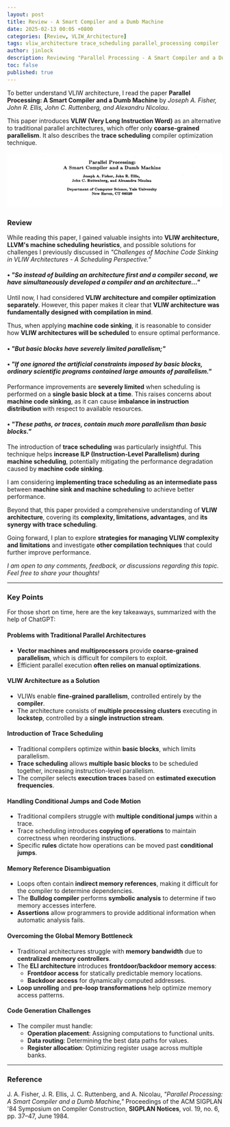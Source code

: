 ```yaml
---
layout: post
title: Review - A Smart Compiler and a Dumb Machine
date: 2025-02-13 00:05 +0800
categories: [Review, VLIW_Architecture]
tags: vliw_architecture trace_scheduling parallel_processing compiler
author: jinlock
description: Reviewing "Parallel Processing - A Smart Compiler and a Dumb Machine"
toc: false
published: true
---
```


To better understand VLIW architecture, I read the paper **Parallel Processing: A Smart Compiler and a Dumb Machine** by *Joseph A. Fisher, John R. Ellis, John C. Ruttenberg, and Alexandru Nicolau*.

This paper introduces **VLIW (Very Long Instruction Word)** as an alternative to traditional parallel architectures, which offer only **coarse-grained parallelism**. It also describes the **trace scheduling** compiler optimization technique.

![Parallel Processing: A Smart Compiler and a Dumb Machine](../assets/img/posts/2025-02-12-paper-review-smart-compiler-dumb-machine.png)

### Review

While reading this paper, I gained valuable insights into **VLIW architecture, LLVM's machine scheduling heuristics**, and possible solutions for challenges I previously discussed in *"Challenges of Machine Code Sinking in VLIW Architectures - A Scheduling Perspective."*

#### • *"So instead of building an architecture first and a compiler second, we have simultaneously developed a compiler and an architecture..."*

Until now, I had considered **VLIW architecture and compiler optimization separately**. However, this paper makes it clear that **VLIW architecture was fundamentally designed with compilation in mind**. 

Thus, when applying **machine code sinking**, it is reasonable to consider how **VLIW architectures will be scheduled** to ensure optimal performance.

#### • *"But basic blocks have severely limited parallelism;"*  
#### • *"If one ignored the artificial constraints imposed by basic blocks, ordinary scientific programs contained large amounts of parallelism."*

Performance improvements are **severely limited** when scheduling is performed on a **single basic block at a time**. This raises concerns about **machine code sinking**, as it can cause **imbalance in instruction distribution** with respect to available resources.

#### • *"These paths, or traces, contain much more parallelism than basic blocks."*

The introduction of **trace scheduling** was particularly insightful. This technique helps **increase ILP (Instruction-Level Parallelism) during machine scheduling**, potentially mitigating the performance degradation caused by **machine code sinking**.

I am considering **implementing trace scheduling as an intermediate pass** between **machine sink and machine scheduling** to achieve better performance.

Beyond that, this paper provided a comprehensive understanding of **VLIW architecture**, covering its **complexity, limitations, advantages**, and **its synergy with trace scheduling**.

Going forward, I plan to explore **strategies for managing VLIW complexity and limitations** and investigate **other compilation techniques** that could further improve performance.

*I am open to any comments, feedback, or discussions regarding this topic. Feel free to share your thoughts!*

---

### Key Points

For those short on time, here are the key takeaways, summarized with the help of ChatGPT:

#### Problems with Traditional Parallel Architectures
- **Vector machines and multiprocessors** provide **coarse-grained parallelism**, which is difficult for compilers to exploit.
- Efficient parallel execution **often relies on manual optimizations**.

#### VLIW Architecture as a Solution
- VLIWs enable **fine-grained parallelism**, controlled entirely by the **compiler**.
- The architecture consists of **multiple processing clusters** executing in **lockstep**, controlled by a **single instruction stream**.

#### Introduction of Trace Scheduling
- Traditional compilers optimize within **basic blocks**, which limits parallelism.
- **Trace scheduling** allows **multiple basic blocks** to be scheduled together, increasing instruction-level parallelism.
- The compiler selects **execution traces** based on **estimated execution frequencies**.

#### Handling Conditional Jumps and Code Motion
- Traditional compilers struggle with **multiple conditional jumps** within a trace.
- Trace scheduling introduces **copying of operations** to maintain correctness when reordering instructions.
- Specific **rules** dictate how operations can be moved past **conditional jumps**.

#### Memory Reference Disambiguation
- Loops often contain **indirect memory references**, making it difficult for the compiler to determine dependencies.
- The **Bulldog compiler** performs **symbolic analysis** to determine if two memory accesses interfere.
- **Assertions** allow programmers to provide additional information when automatic analysis fails.

#### Overcoming the Global Memory Bottleneck
- Traditional architectures struggle with **memory bandwidth** due to **centralized memory controllers**.
- The **ELI architecture** introduces **frontdoor/backdoor memory access**:
    - **Frontdoor access** for statically predictable memory locations.
    - **Backdoor access** for dynamically computed addresses.
- **Loop unrolling** and **pre-loop transformations** help optimize memory access patterns.

#### Code Generation Challenges
- The compiler must handle:
    - **Operation placement**: Assigning computations to functional units.
    - **Data routing**: Determining the best data paths for values.
    - **Register allocation**: Optimizing register usage across multiple banks.

---

### Reference
J. A. Fisher, J. R. Ellis, J. C. Ruttenberg, and A. Nicolau, *"Parallel Processing: A Smart Compiler and a Dumb Machine,"* Proceedings of the ACM SIGPLAN '84 Symposium on Compiler Construction, **SIGPLAN Notices**, vol. 19, no. 6, pp. 37–47, June 1984.

